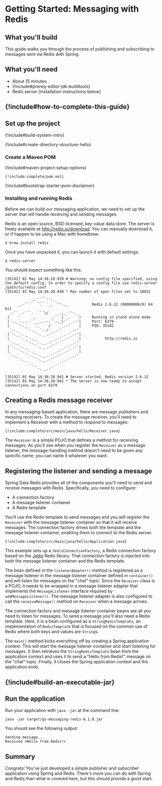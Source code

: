# Getting Started: Messaging with Redis

What you'll build
-----------------

This guide walks you through the process of publishing and subscribing to messages sent via Redis with Spring.

What you'll need
----------------

 - About 15 minutes
 - {!include#prereq-editor-jdk-buildtools}
 - Redis server (installation instructions below)

## {!include#how-to-complete-this-guide}

<a name="scratch"></a>
Set up the project
------------------

{!include#build-system-intro}

{!include#create-directory-structure-hello}

### Create a Maven POM

{!include#maven-project-setup-options}

    {!include:complete/pom.xml}

{!include#bootstrap-starter-pom-disclaimer}

### Installing and running Redis

Before we can build our messaging application, we need to set up the server that will handle receiving and sending messages.

Redis is an open source, BSD-licensed, key-value data store. The server is freely available at <http://redis.io/download>. You can manually download it, or if happen to be using a Mac with homebrew:

    $ brew install redis

Once you have unpacked it, you can launch it with default settings.

    $ redis-server

You should expect something like this:

    [35142] 01 May 14:36:28.939 # Warning: no config file specified, using the default config. In order to specify a config file use redis-server /path/to/redis.conf
    [35142] 01 May 14:36:28.940 * Max number of open files set to 10032
                    _._
               _.-``__ ''-._
          _.-``    `.  `_.  ''-._           Redis 2.6.12 (00000000/0) 64 bit
      .-`` .-```.  ```\/    _.,_ ''-._
     (    '      ,       .-`  | `,    )     Running in stand alone mode
     |`-._`-...-` __...-.``-._|'` _.-'|     Port: 6379
     |    `-._   `._    /     _.-'    |     PID: 35142
      `-._    `-._  `-./  _.-'    _.-'
     |`-._`-._    `-.__.-'    _.-'_.-'|
     |    `-._`-._        _.-'_.-'    |           http://redis.io
      `-._    `-._`-.__.-'_.-'    _.-'
     |`-._`-._    `-.__.-'    _.-'_.-'|
     |    `-._`-._        _.-'_.-'    |
      `-._    `-._`-.__.-'_.-'    _.-'
          `-._    `-.__.-'    _.-'
              `-._        _.-'
                  `-.__.-'

    [35142] 01 May 14:36:28.941 # Server started, Redis version 2.6.12
    [35142] 01 May 14:36:28.941 * The server is now ready to accept connections on port 6379


<a name="initial"></a>
Creating a Redis message receiver
---------------------------------

In any messaging-based application, there are message publishers and messing receivers. To create the message receiver, you'll need to implement a Receiver with a method to respond to messages:

    {!include:complete/src/main/java/hello/Receiver.java}

The `Receiver` is a simple POJO that defines a method for receiving messages. As you'll see when you register the `Receiver` as a message listener, the message-handling method doesn't need to be given any specific name; you can name it whatever you want.


Registering the listener and sending a message
----------------------------------------------

Spring Data Redis provides all of the components you'll need to send and receive messages with Redis. Specifically, you need to configure:

 - A connection factory
 - A message listener container
 - A Redis template

You'll use the Redis template to send messages and you will register the `Receiver` with the message listener container so that it will receive messages. The connection factory drives both the template and the message listener container, enabling them to connect to the Redis server.

    {!include:complete/src/main/java/hello/Application.java}

This example sets up a `JedisConnectionFactory`, a Redis connection factory based on the [Jedis](https://github.com/xetorthio/jedis) Redis library. That connection factory is injected into both the message listener container and the Redis template.

The bean defined in the `listenerAdapter()` method is registered as a message listener in the message listener container defined in `container()` and will listen for messages on the "chat" topic. Since the `Receiver` class is a POJO, it needs to be wrapped in a message listener adapter that implements the `MessageListener` interface required by `addMessageListener()`. The message listener adapter is also configured to call the `receiveMessage()` method on `Receiver` when a message arrives.

The connection factory and message listener container beans are all you need to listen for messages. To send a message you'll also need a Redis template. Here, it is a bean configured as a `StringRedisTemplate`, an implementation of `RedisTemplate` that is focused on the common use of Redis where both keys and values are `String`s.

The `main()` method kicks everything off by creating a Spring application context. This will start the message listener container and start listening for messages. It then retrieves the `StringRedisTemplate` bean from the application context and uses it to send a "Hello from Redis!" message on the "chat" topic. Finally, it closes the Spring application context and the application ends.

## {!include#build-an-executable-jar}

Run the application
-------------------
Run your application with `java -jar` at the command line:

    java -jar target/gs-messaging-redis-0.1.0.jar


You should see the following output:

    Sending message...
    Received <Hello from Redis!>

Summary
-------
Congrats! You've just developed a simple publisher and subscriber application using Spring and Redis. There's more you can do with Spring and Redis than what is covered here, but this should provide a good start.
